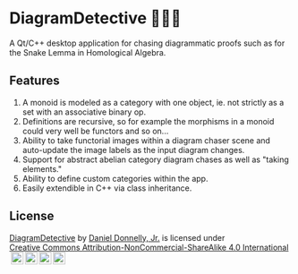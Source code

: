 # DiagramDetective 🕵🏾‍♀️

A Qt/C++ desktop application for chasing diagrammatic proofs such as for the Snake Lemma in Homological Algebra.

## Features
1. A monoid is modeled as a category with one object, ie. not strictly as a set with an associative binary op.
2. Definitions are recursive, so for example the morphisms in a monoid could very well be functors and so on...
3. Ability to take functorial images within a diagram chaser scene and auto-update the image labels as the input diagram changes.
4. Support for abstract abelian category diagram chases as well as "taking elements."
5. Ability to define custom categories within the app.
6. Easily extendible in C++ via class inheritance.


## License
<p xmlns:cc="http://creativecommons.org/ns#" xmlns:dct="http://purl.org/dc/terms/"><a property="dct:title" rel="cc:attributionURL" href="https://github.com/FruitfulApproach/DiagramDetective">DiagramDetective</a> by <a rel="cc:attributionURL dct:creator" property="cc:attributionName" href="https://www.linkedin.com/in/daniel-donnelly-3b573231b/">Daniel Donnelly, Jr.</a> is licensed under <a href="https://creativecommons.org/licenses/by-nc-sa/4.0/?ref=chooser-v1" target="_blank" rel="license noopener noreferrer" style="display:inline-block;">Creative Commons Attribution-NonCommercial-ShareAlike 4.0 International<img style="height:22px!important;margin-left:3px;vertical-align:text-bottom;" src="https://mirrors.creativecommons.org/presskit/icons/cc.svg?ref=chooser-v1" alt=""><img style="height:22px!important;margin-left:3px;vertical-align:text-bottom;" src="https://mirrors.creativecommons.org/presskit/icons/by.svg?ref=chooser-v1" alt=""><img style="height:22px!important;margin-left:3px;vertical-align:text-bottom;" src="https://mirrors.creativecommons.org/presskit/icons/nc.svg?ref=chooser-v1" alt=""><img style="height:22px!important;margin-left:3px;vertical-align:text-bottom;" src="https://mirrors.creativecommons.org/presskit/icons/sa.svg?ref=chooser-v1" alt=""></a></p>
